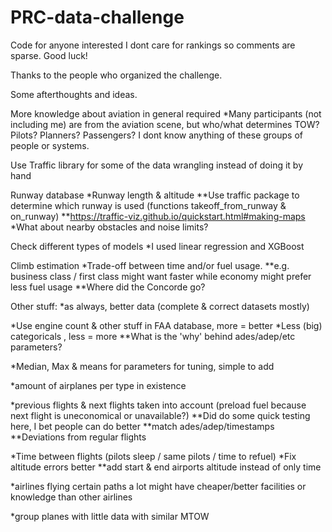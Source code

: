 # PRC-data-challenge

Code for anyone interested
I dont care for rankings so comments are sparse. Good luck!

Thanks to the people who organized the challenge.


Some afterthoughts and ideas.

More knowledge about aviation in general required
*Many participants (not including me) are from the aviation scene, but who/what determines TOW? Pilots? Planners? Passengers? I dont know anything of these groups of people or systems.


Use Traffic library for some of the data wrangling instead of doing it by hand

Runway database
*Runway length & altitude
**Use traffic package to determine which runway is used (functions takeoff_from_runway & on_runway)
**https://traffic-viz.github.io/quickstart.html#making-maps
*What about nearby obstacles and noise limits?

Check different types of models
*I used linear regression and XGBoost

Climb estimation
*Trade-off between time and/or fuel usage.
**e.g. business class / first class might want faster while economy might prefer less fuel usage
**Where did the Concorde go?

Other stuff:
*as always, better data (complete & correct datasets mostly)

*Use engine count & other stuff in FAA database, more = better
*Less (big) categoricals , less = more
**What is the 'why' behind ades/adep/etc parameters?

*Median, Max & means for parameters for tuning, simple to add

*amount of airplanes per type in existence

*previous flights & next flights taken into account (preload fuel because next flight is uneconomical or unavailable?)
**Did do some quick testing here, I bet people can do better
**match ades/adep/timestamps
**Deviations from regular flights

*Time between flights (pilots sleep / same pilots / time to refuel)
*Fix altitude errors better 
**add start & end airports altitude instead of only time

*airlines flying certain paths a lot might have cheaper/better facilities or knowledge than other airlines

*group planes with little data with similar MTOW
